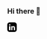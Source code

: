 ### Hi there 👋

<a href="https://www.linkedin.com/in/santigilmos/">
  <img align="left" alt="Adarshreddyash LinkdeIN" width="22px" src="https://github.com/san27gil/san27gil/blob/20917070fbed8ebeaa3767d8e39a6f6246bd082c/img/linkedin.png" />
</a>

<!--
**san27gil/san27gil** is a ✨ _special_ ✨ repository because its `README.md` (this file) appears on your GitHub profile.

Here are some ideas to get you started:

- 🔭 I’m currently working on ...
- 🌱 I’m currently learning ...
- 👯 I’m looking to collaborate on ...
- 🤔 I’m looking for help with ...
- 💬 Ask me about ...
- 📫 How to reach me: ...
- 😄 Pronouns: ...
- ⚡ Fun fact: ...
-->
